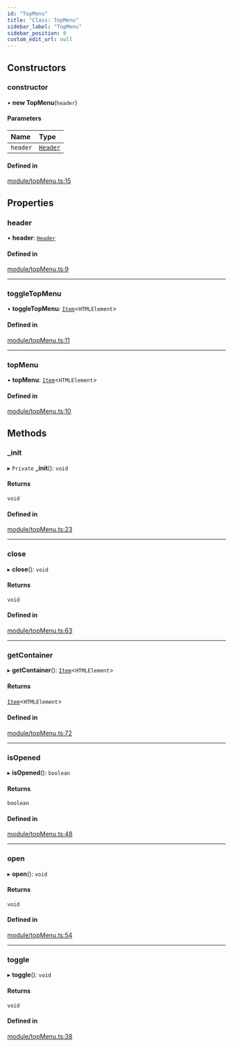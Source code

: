 ```yaml
---
id: "TopMenu"
title: "Class: TopMenu"
sidebar_label: "TopMenu"
sidebar_position: 0
custom_edit_url: null
---
```


## Constructors

### constructor

• **new TopMenu**(`header`)

#### Parameters

| Name | Type |
| :------ | :------ |
| `header` | [`Header`](Header.md) |

#### Defined in

[module/topMenu.ts:15](https://github.com/siposdani87/sui-js/blob/8315555/src/module/topMenu.ts#L15)

## Properties

### header

• **header**: [`Header`](Header.md)

#### Defined in

[module/topMenu.ts:9](https://github.com/siposdani87/sui-js/blob/8315555/src/module/topMenu.ts#L9)

___

### toggleTopMenu

• **toggleTopMenu**: [`Item`](Item.md)<`HTMLElement`\>

#### Defined in

[module/topMenu.ts:11](https://github.com/siposdani87/sui-js/blob/8315555/src/module/topMenu.ts#L11)

___

### topMenu

• **topMenu**: [`Item`](Item.md)<`HTMLElement`\>

#### Defined in

[module/topMenu.ts:10](https://github.com/siposdani87/sui-js/blob/8315555/src/module/topMenu.ts#L10)

## Methods

### \_init

▸ `Private` **_init**(): `void`

#### Returns

`void`

#### Defined in

[module/topMenu.ts:23](https://github.com/siposdani87/sui-js/blob/8315555/src/module/topMenu.ts#L23)

___

### close

▸ **close**(): `void`

#### Returns

`void`

#### Defined in

[module/topMenu.ts:63](https://github.com/siposdani87/sui-js/blob/8315555/src/module/topMenu.ts#L63)

___

### getContainer

▸ **getContainer**(): [`Item`](Item.md)<`HTMLElement`\>

#### Returns

[`Item`](Item.md)<`HTMLElement`\>

#### Defined in

[module/topMenu.ts:72](https://github.com/siposdani87/sui-js/blob/8315555/src/module/topMenu.ts#L72)

___

### isOpened

▸ **isOpened**(): `boolean`

#### Returns

`boolean`

#### Defined in

[module/topMenu.ts:48](https://github.com/siposdani87/sui-js/blob/8315555/src/module/topMenu.ts#L48)

___

### open

▸ **open**(): `void`

#### Returns

`void`

#### Defined in

[module/topMenu.ts:54](https://github.com/siposdani87/sui-js/blob/8315555/src/module/topMenu.ts#L54)

___

### toggle

▸ **toggle**(): `void`

#### Returns

`void`

#### Defined in

[module/topMenu.ts:38](https://github.com/siposdani87/sui-js/blob/8315555/src/module/topMenu.ts#L38)
